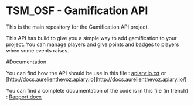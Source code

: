 TSM_OSF - Gamification API
==========================

This is the main repository for the Gamification API project.

This API has build to give you a simple way to add gamification to your project. You can manage players and give points   and badges to players when some events raises.
  
#Documentation

You can find how the API should be use in this file : [apiary.io.txt](https://github.com/yenyen/TSM_OSF/blob/master/docs/apiary.io.txt) or [http://docs.aurelienthevoz.apiary.io](http://docs.aurelienthevoz.apiary.io/)

You can find a complete documentation of the code is in this file (in french) : [Rapport.docx](https://github.com/yenyen/TSM_OSF/blob/master/docs/Rapport.docx?raw=true)
